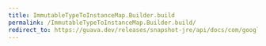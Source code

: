 ```yaml
---
title: ImmutableTypeToInstanceMap.Builder.build
permalink: /ImmutableTypeToInstanceMap.Builder.build/
redirect_to: https://guava.dev/releases/snapshot-jre/api/docs/com/google/common/reflect/ImmutableTypeToInstanceMap.Builder.html#build--
---
```

